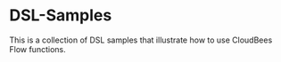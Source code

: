 # DSL-Samples

This is a collection of DSL samples that illustrate how to use CloudBees Flow functions.
